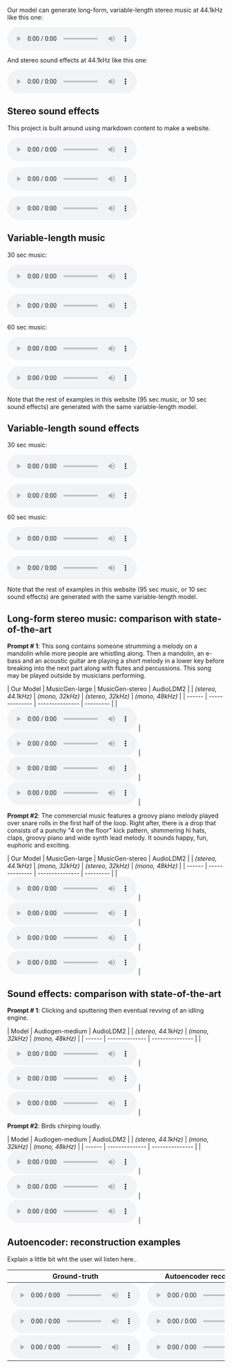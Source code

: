 
Our model can generate long-form, variable-length stereo music at 44.1kHz like this one:

<audio controls preload=False><source src="audio/103136_audiogen_stereo.wav" type="audio/mpeg">Your browser does not support the audio element.</audio>

And stereo sound effects at 44.1kHz like this one:

<audio controls preload=False><source src="audio/103136_audiogen_stereo.wav" type="audio/mpeg">Your browser does not support the audio element.</audio>


## Stereo sound effects

This project is built around using markdown content to make a website. 

<audio controls preload=False><source src="audio/103136_audiogen_stereo.wav" type="audio/mpeg">Your browser does not support the audio element.</audio>

<audio controls preload=False><source src="audio/103136_audiogen_stereo.wav" type="audio/mpeg">Your browser does not support the audio element.</audio>

<audio controls preload=False><source src="audio/103136_audiogen_stereo.wav" type="audio/mpeg">Your browser does not support the audio element.</audio>

## Variable-length music

30 sec music:

<audio controls preload=False><source src="audio/103136_audiogen_stereo.wav" type="audio/mpeg">Your browser does not support the audio element.</audio> 

<audio controls preload=False><source src="audio/103136_audiogen_stereo.wav" type="audio/mpeg">Your browser does not support the audio element.</audio> 

60 sec music:

<audio controls preload=False><source src="audio/103136_audiogen_stereo.wav" type="audio/mpeg">Your browser does not support the audio element.</audio> 

<audio controls preload=False><source src="audio/103136_audiogen_stereo.wav" type="audio/mpeg">Your browser does not support the audio element.</audio> 

Note that the rest of examples in this website (95 sec music, or 10 sec sound effects) are generated with the same variable-length model.


## Variable-length sound effects

30 sec music:

<audio controls preload=False><source src="audio/103136_audiogen_stereo.wav" type="audio/mpeg">Your browser does not support the audio element.</audio> 

<audio controls preload=False><source src="audio/103136_audiogen_stereo.wav" type="audio/mpeg">Your browser does not support the audio element.</audio> 

60 sec music:

<audio controls preload=False><source src="audio/103136_audiogen_stereo.wav" type="audio/mpeg">Your browser does not support the audio element.</audio> 

<audio controls preload=False><source src="audio/103136_audiogen_stereo.wav" type="audio/mpeg">Your browser does not support the audio element.</audio> 

Note that the rest of examples in this website (95 sec music, or 10 sec sound effects) are generated with the same variable-length model.


## Long-form stereo music: comparison with state-of-the-art


**Prompt # 1**: This song contains someone strumming a melody on a mandolin while more people are whistling along. Then a mandolin, an e-bass and an acoustic guitar are playing a short melody in a lower key before breaking into the next part along with flutes and percussions. This song may be played outside by musicians performing. 

| Our Model | MusicGen-large | MusicGen-stereo | AudioLDM2 | 
| *(stereo, 44.1kHz)* | *(mono, 32kHz)* | *(stereo, 32kHz)* | *(mono, 48kHz)* |
| ------ | -------------- | --------------- | --------- |
| <audio controls preload=False><source src="audio/ZTVMsW1h3bI_stableaudio.wav" type="audio/mpeg">Audio not supported by your browser.</audio> | <audio controls preload=False><source src="audio/ZTVMsW1h3bI_musicgenlarge.wav" type="audio/mpeg">Audio not supported by your browser.</audio> | <audio controls preload=False><source src="audio/ZTVMsW1h3bI_musicgenstereo.wav" type="audio/mpeg">Audio not supported by your browser.</audio> | <audio controls preload=False><source src="audio/ZTVMsW1h3bI_audioldm248k_stereo.wav" type="audio/mpeg">Audio not supported by your browser.</audio> |

**Prompt #2**: The commercial music features a groovy piano melody played over snare rolls in the first half of the loop. Right after, there is a drop that consists of a punchy "4 on the floor" kick pattern, shimmering hi hats, claps, groovy piano and wide synth lead melody. It sounds happy, fun, euphoric and exciting.

| Our Model | MusicGen-large | MusicGen-stereo | AudioLDM2 | 
| *(stereo, 44.1kHz)* | *(mono, 32kHz)* | *(stereo, 32kHz)* | *(mono, 48kHz)* |
| ------ | -------------- | --------------- | --------- |
| <audio controls preload=False><source src="audio/ZK5M3DZejzk_stableaudio.wav" type="audio/mpeg">Audio not supported by your browser.</audio> | <audio controls preload=False><source src="audio/ZK5M3DZejzk_musicgenlarge.wav" type="audio/mpeg">Audio not supported by your browser.</audio> | <audio controls preload=False><source src="audio/ZK5M3DZejzk_musicgenstereo.wav" type="audio/mpeg">Audio not supported by your browser.</audio> | <audio controls preload=False><source src="audio/ZTVMsW1h3bI_audioldm248k_stereo.wav" type="audio/mpeg">Audio not supported by your browser.</audio> |


## Sound effects: comparison with state-of-the-art

**Prompt # 1**: Clicking and sputtering then eventual revving of an idling engine.

| Model | Audiogen-medium | AudioLDM2 |
| *(stereo, 44.1kHz)* | *(mono, 32kHz)* | *(mono, 48kHz)* |
| ------ | -------------- | --------------- | 
| <audio controls preload=False><source src="audio/103136_stableaudio_audio.wav" type="audio/mpeg">Audio not supported by your browser.</audio> | <audio controls preload=False><source src="audio/103136_audiogen_stereo.wav" type="audio/mpeg">Audio not supported by your browser.</audio> | <audio controls preload=False><source src="audio/103136_audioldm248k_stereo.wav" type="audio/mpeg">Audio not supported by your browser.</audio> |

**Prompt #2**: Birds chirping loudly.

| Model | Audiogen-medium | AudioLDM2 |
| *(stereo, 44.1kHz)* | *(mono, 32kHz)* | *(mono, 48kHz)* |
| ------ | -------------- | --------------- | 
| <audio controls preload=False><source src="audio/37008_stableaudio_audio.wav" type="audio/mpeg">Audio not supported by your browser.</audio> | <audio controls preload=False><source src="audio/37008_audiogen_stereo.wav" type="audio/mpeg">Audio not supported by your browser.</audio> | <audio controls preload=False><source src="audio/37008_audioldm248k_stereo.wav" type="audio/mpeg">Audio not supported by your browser.</audio> |

## Autoencoder: reconstruction examples

Explain a little bit wht the user wil listen here..

| Ground-truth | Autoencoder reconstruction |
|-|-|
| <audio controls preload=False><source src="audio/103136_audiogen_stereo.wav" type="audio/mpeg">Your browser does not support the audio element.</audio> | <audio controls preload=False><source src="audio/103136_audiogen_stereo.wav" type="audio/mpeg">Your browser does not support the audio element.</audio> |
| <audio controls preload=False><source src="audio/103136_audiogen_stereo.wav" type="audio/mpeg">Your browser does not support the audio element.</audio> | <audio controls preload=False><source src="audio/103136_audiogen_stereo.wav" type="audio/mpeg">Your browser does not support the audio element.</audio> |
| <audio controls preload=False><source src="audio/103136_audiogen_stereo.wav" type="audio/mpeg">Your browser does not support the audio element.</audio> | <audio controls preload=False><source src="audio/103136_audiogen_stereo.wav" type="audio/mpeg">Your browser does not support the audio element.</audio> |
